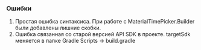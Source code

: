 <h3>Ошибки</h3>

<ol>
<li>Простая ошибка синтаксиса. При работе с MaterialTimePicker.Builder были добавлены лишние скобки.</li>
<li>Ошибка связанная со старой версией API SDK в проекте. targetSdk меняется в папке Gradle Scripts -> build.gradle</li>


</ol>
